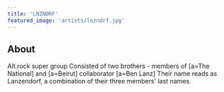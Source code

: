 ```yaml
---
title: 'LNZNDRF'
featured_image: 'artists/lnzndrf.jpg'
---
```


## About

Alt.rock super group 
Consisted of two brothers - members of [a=The National] and [a=Beirut] collaborator [a=Ben Lanz]
Their name reads as Lanzendorf, a combination of their three members' last names.
